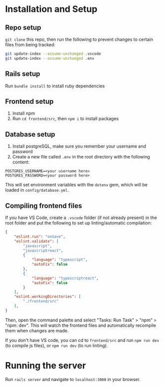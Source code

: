# Installation and Setup

## Repo setup
`git clone` this repo, then run the following to prevent changes to certain files from being tracked:
```bash
git update-index --assume-unchanged .vscode
git update-index --assume-unchanged .env
```

## Rails setup
Run `bundle install` to install ruby dependencies

## Frontend setup
1. Install npm
2. Run `cd frontend/src`, then `npm i` to install packages

## Database setup
1. Install postgreSQL, make sure you remember your username and password
2. Create a new file called `.env` in the root directory with the following content:
```
POSTGRES_USERNAME=<your username here>
POSTGRES_PASSWORD=<your password here>
```
This will set environment variables with the `dotenv` gem, which will be loaded in `config/database.yml`.

## Compiling frontend files
If you have VS Code, create a `.vscode` folder (if not already present) in the root folder and put the following to set up linting/automatic compilation:
```json
{
    "eslint.run": "onSave",
    "eslint.validate": [
        "javascript",
        "javascriptreact",
        {
            "language": "typescript",
            "autoFix": false
        },
        {
            "language": "typescriptreact",
            "autoFix": false
        }
    ],
    "eslint.workingDirectories": [
        "./frontend/src"
    ],
}
```
Then, open the command palette and select "Tasks: Run Task" > "npm" > "npm: dev". This will watch the frontend files and automatically recompile them when changes are made.

If you don't have VS code, you can cd to `frontend/src` and run `npm run dev` (to compile js files), or `npm run dev` (to run linting).

# Running the server
Run `rails server` and navigate to `localhost:3000` in your browser.
